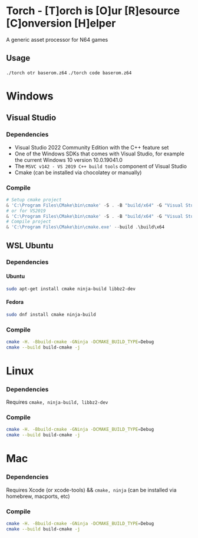 # Torch - [T]orch is [O]ur [R]esource [C]onversion [H]elper
A generic asset processor for N64 games

## Usage
`./torch otr baserom.z64`
`./torch code baserom.z64`

# Windows

## Visual Studio

### Dependencies

  * Visual Studio 2022 Community Edition with the C++ feature set
  * One of the Windows SDKs that comes with Visual Studio, for example the current Windows 10 version 10.0.19041.0
  * The `MSVC v142 - VS 2019 C++ build tools` component of Visual Studio
  * Cmake (can be installed via chocolatey or manually)

### Compile

``` powershell
# Setup cmake project
& 'C:\Program Files\CMake\bin\cmake' -S . -B "build/x64" -G "Visual Studio 17 2022" -T v142 -A x64 -DCMAKE_BUILD_TYPE=Debug
# or for VS2019
& 'C:\Program Files\CMake\bin\cmake' -S . -B "build/x64" -G "Visual Studio 16 2019" -T v142 -A x64 -DCMAKE_BUILD_TYPE=Debug
# Compile project
& 'C:\Program Files\CMake\bin\cmake.exe' --build .\build\x64
```

## WSL Ubuntu

### Dependencies

#### Ubuntu
``` bash
sudo apt-get install cmake ninja-build libbz2-dev
```

#### Fedora
``` bash
sudo dnf install cmake ninja-build
```

### Compile

``` bash
cmake -H. -Bbuild-cmake -GNinja -DCMAKE_BUILD_TYPE=Debug
cmake --build build-cmake -j
```

# Linux

### Dependencies

Requires `cmake, ninja-build, libbz2-dev`

### Compile

``` bash
cmake -H. -Bbuild-cmake -GNinja -DCMAKE_BUILD_TYPE=Debug
cmake --build build-cmake -j
```

# Mac

### Dependencies

Requires Xcode (or xcode-tools) && `cmake, ninja` (can be installed via homebrew, macports, etc)

### Compile

``` bash
cmake -H. -Bbuild-cmake -GNinja -DCMAKE_BUILD_TYPE=Debug
cmake --build build-cmake -j
```
